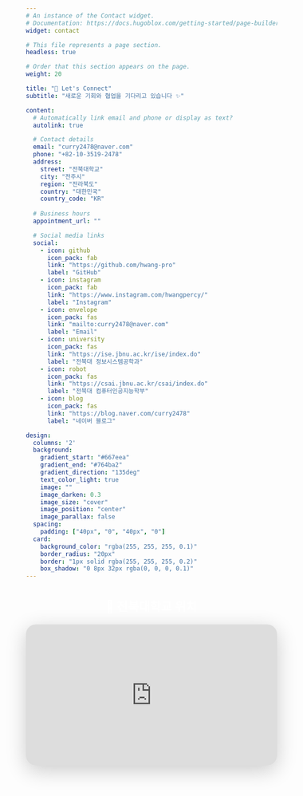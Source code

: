 ```yaml
---
# An instance of the Contact widget.
# Documentation: https://docs.hugoblox.com/getting-started/page-builder/
widget: contact

# This file represents a page section.
headless: true

# Order that this section appears on the page.
weight: 20

title: "💬 Let's Connect"
subtitle: "새로운 기회와 협업을 기다리고 있습니다 ✨"

content:
  # Automatically link email and phone or display as text?
  autolink: true

  # Contact details
  email: "curry2478@naver.com"
  phone: "+82-10-3519-2478"
  address:
    street: "전북대학교"
    city: "전주시"
    region: "전라북도"
    country: "대한민국"
    country_code: "KR"
  
  # Business hours
  appointment_url: ""

  # Social media links
  social:
    - icon: github
      icon_pack: fab
      link: "https://github.com/hwang-pro"
      label: "GitHub"
    - icon: instagram
      icon_pack: fab
      link: "https://www.instagram.com/hwangpercy/"
      label: "Instagram"
    - icon: envelope
      icon_pack: fas
      link: "mailto:curry2478@naver.com"
      label: "Email"
    - icon: university
      icon_pack: fas
      link: "https://ise.jbnu.ac.kr/ise/index.do"
      label: "전북대 정보시스템공학과"
    - icon: robot
      icon_pack: fas
      link: "https://csai.jbnu.ac.kr/csai/index.do"
      label: "전북대 컴퓨터인공지능학부"
    - icon: blog
      icon_pack: fas
      link: "https://blog.naver.com/curry2478"
      label: "네이버 블로그"

design:
  columns: '2'
  background:
    gradient_start: "#667eea"
    gradient_end: "#764ba2"
    gradient_direction: "135deg"
    text_color_light: true
    image: ""
    image_darken: 0.3
    image_size: "cover"
    image_position: "center"
    image_parallax: false
  spacing:
    padding: ["40px", "0", "40px", "0"]
  card:
    background_color: "rgba(255, 255, 255, 0.1)"
    border_radius: "20px"
    border: "1px solid rgba(255, 255, 255, 0.2)"
    box_shadow: "0 8px 32px rgba(0, 0, 0, 0.1)"
---
```


<div style="margin-top: 30px; text-align: center;">
  <h3 style="color: white; margin-bottom: 20px; font-size: 1.5rem; font-weight: 600;">📍 전북대학교 위치</h3>
  <div style="border-radius: 20px; overflow: hidden; margin: 0 auto; max-width: 800px; position: relative; padding-bottom: 56.25%; height: 0; box-shadow: 0 10px 40px rgba(0, 0, 0, 0.2);">
    <iframe src="https://www.google.com/maps/embed?pb=!1m18!1m12!1m3!1d3234.079611835235!2d127.13184297699142!3d35.8470513725341!2m3!1f0!2f0!3f0!3m2!1i1024!2i768!4f13.1!3m3!1m2!1s0x35702330fa358b0f%3A0x27af04f87d1e88f2!2z7KCE67aB64yA7ZWZ6rWQIOqzteqzvOuMgO2VmTbtmLjqtIA!5e0!3m2!1sko!2skr!4v1760879158980!5m2!1sko!2skr"
      style="position: absolute; top: 0; left: 0; width: 100%; height: 100%; border:0;"
      allowfullscreen=""
      loading="lazy"
      referrerpolicy="no-referrer-when-downgrade">
    </iframe>
  </div>
</div>